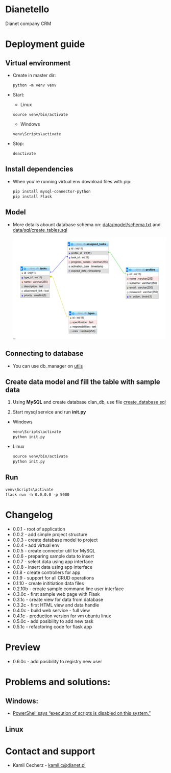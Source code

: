 # Dianetello

Dianet company CRM

# Deployment guide

## Virtual environment

- Create in master dir:

  ```
  python -m venv venv
  ```

- Start:

  - Linux

  ```
  source venv/bin/activate
  ```

  - Windows

  ```
  venv\Scripts\activate
  ```

- Stop:

  ```
  deactivate
  ```

## Install dependencies

- When you're running virtual env download files with pip:

  ```
  pip install mysql-connector-python
  pip install Flask
  ```

## Model

- More details abount database schema on: [data/model/schema.txt](./data/model/schema.txt) and [data/sql/create_tables.sql](./data/sql/create_tables.sql)

  ![](img/schema.PNG)

## Connecting to database

- You can use db_manager on [utils](./utils/db_manager/mysql_connector.py)

## Create data model and fill the table with sample data

1. Using **MySQL** and create database dian_db, use file [create_database.sql](./data/sql/create_database.sql)

2. Start mysql service and run **init.py**

- Windows

  ```
  venv\Scripts\activate
  python init.py
  ```

- Linux

  ```
  source venv/bin/activate
  python init.py
  ```

## Run

```
venv\Scripts\activate
flask run -h 0.0.0.0 -p 5000
```

# Changelog

- 0.0.1 - root of application
- 0.0.2 - add simple project structure
- 0.0.3 - create database model to project
- 0.0.4 - add virtual env
- 0.0.5 - create connector util for MySQL
- 0.0.6 - preparing sample data to insert
- 0.0.7 - select data using app interface
- 0.0.8 - insert data using app interface
- 0.1.8 - create controllers for app
- 0.1.9 - support for all CRUD operations
- 0.1.10 - create inititiation data files
- 0.2.10b - create sample command line user interface
- 0.3.0c - first sample web page with Flask
- 0.3.1c - create view for data from database
- 0.3.2c - first HTML view and data handle
- 0.4.0c - build web service - full view
- 0.4.1c - production version for vm ubuntu linux
- 0.5.0c - add posibility to add new task
- 0.5.1c - refactoring code for flask app

# Preview

- 0.6.0c - add posibility to registry new user

# Problems and solutions:

## Windows:

- [PowerShell says “execution of scripts is disabled on this system.”](./hints/venv-windows-problem.md)

## Linux

# Contact and support

- Kamil Cecherz - kamil.c@dianet.pl
